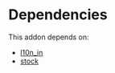 # Dependencies

This addon depends on:

- [l10n_in](https://github.com/bringout/oca-ocb-l10n_asia-pacific/tree/001f2cde0a10b001062384af86ae9c9c2e24c4f7/odoo-bringout-oca-ocb-l10n_in)
- [stock](https://github.com/bringout/oca-ocb-warehouse/tree/4c1ff8cb52709f535ff86b9a29fa1cb59fa1c290/odoo-bringout-oca-ocb-stock)
